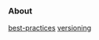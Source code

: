 
### About
[best-practices](https://graphql.org/learn/best-practices/)
[versioning](https://github.com/facebook/graphql/issues/175)